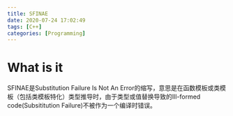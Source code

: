 ```yaml
---
title: SFINAE
date: 2020-07-24 17:02:49
tags: [C++]
categories: [Programming]
---
```


# What is it

SFINAE是Substitution Failure Is Not An Error的缩写，意思是在函数模板或类模板（包括类模板特化）类型推导时，由于类型或值替换导致的Ill-formed code(Subsititution Failure)不被作为一个编译时错误。

<!--more-->

